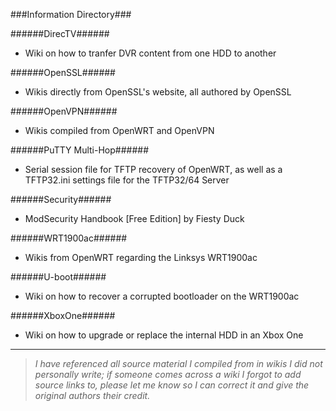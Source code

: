 ###Information Directory###

######DirecTV######
- Wiki on how to tranfer DVR content from one HDD to another

######OpenSSL######
- Wikis directly from OpenSSL's website, all authored by OpenSSL

######OpenVPN######
- Wikis compiled from OpenWRT and OpenVPN

######PuTTY Multi-Hop######
- Serial session file for TFTP recovery of OpenWRT, as well as a TFTP32.ini settings file for the TFTP32/64 Server

######Security######
- ModSecurity Handbook [Free Edition] by Fiesty Duck
 
######WRT1900ac######
- Wikis from OpenWRT regarding the Linksys WRT1900ac

######U-boot######
- Wiki on how to recover a corrupted bootloader on the WRT1900ac
  
######XboxOne######
- Wiki on how to upgrade or replace the internal HDD in an Xbox One


---
> _I have referenced all source material I compiled from in wikis I did not personally write; if someone comes across a wiki I forgot
> to add source links to, please let me know so I can correct it and give the original authors their credit._
